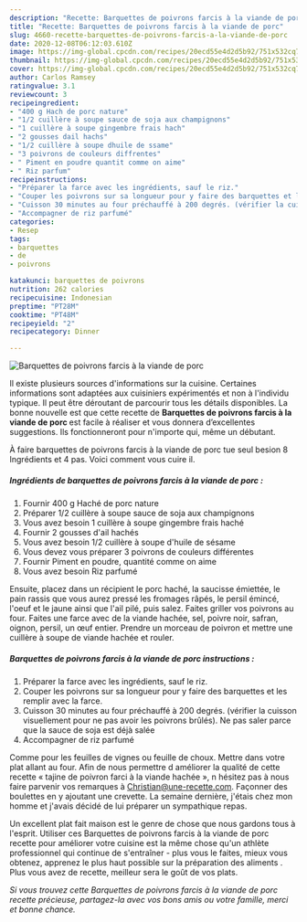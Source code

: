 ```yaml
---
description: "Recette: Barquettes de poivrons farcis à la viande de porc"
title: "Recette: Barquettes de poivrons farcis à la viande de porc"
slug: 4660-recette-barquettes-de-poivrons-farcis-a-la-viande-de-porc
date: 2020-12-08T06:12:03.610Z
image: https://img-global.cpcdn.com/recipes/20ecd55e4d2d5b92/751x532cq70/barquettes-de-poivrons-farcis-a-la-viande-de-porc-photo-principale-de-la-recette.jpg
thumbnail: https://img-global.cpcdn.com/recipes/20ecd55e4d2d5b92/751x532cq70/barquettes-de-poivrons-farcis-a-la-viande-de-porc-photo-principale-de-la-recette.jpg
cover: https://img-global.cpcdn.com/recipes/20ecd55e4d2d5b92/751x532cq70/barquettes-de-poivrons-farcis-a-la-viande-de-porc-photo-principale-de-la-recette.jpg
author: Carlos Ramsey
ratingvalue: 3.1
reviewcount: 3
recipeingredient:
- "400 g Hach de porc nature"
- "1/2 cuillère à soupe sauce de soja aux champignons"
- "1 cuillère à soupe gingembre frais hach"
- "2 gousses dail hachs"
- "1/2 cuillère à soupe dhuile de ssame"
- "3 poivrons de couleurs diffrentes"
- " Piment en poudre quantit comme on aime"
- " Riz parfum"
recipeinstructions:
- "Préparer la farce avec les ingrédients, sauf le riz."
- "Couper les poivrons sur sa longueur pour y faire des barquettes et les remplir avec la farce."
- "Cuisson 30 minutes au four préchauffé à 200 degrés. (vérifier la cuisson visuellement pour ne pas avoir les poivrons brûlés). Ne pas saler parce que la sauce de soja est déjà salée"
- "Accompagner de riz parfumé"
categories:
- Resep
tags:
- barquettes
- de
- poivrons

katakunci: barquettes de poivrons 
nutrition: 262 calories
recipecuisine: Indonesian
preptime: "PT28M"
cooktime: "PT48M"
recipeyield: "2"
recipecategory: Dinner

---
```



![Barquettes de poivrons farcis à la viande de porc](https://img-global.cpcdn.com/recipes/20ecd55e4d2d5b92/751x532cq70/barquettes-de-poivrons-farcis-a-la-viande-de-porc-photo-principale-de-la-recette.jpg)

Il existe plusieurs sources d'informations sur la cuisine. Certaines informations sont adaptées aux cuisiniers expérimentés et non à l'individu typique. Il peut être déroutant de parcourir tous les détails disponibles. La bonne nouvelle est que cette recette de <strong> Barquettes de poivrons farcis à la viande de porc </strong> est facile à réaliser et vous donnera d’excellentes suggestions. Ils fonctionneront pour n'importe qui, même un débutant.

<!--inarticleads1-->

À faire barquettes de poivrons farcis à la viande de porc tue seul besion 8 Ingrédients et 4 pas. Voici comment vous cuire il.

##### Ingrédients de barquettes de poivrons farcis à la viande de porc :

1. Fournir 400 g Haché de porc nature
1. Préparer 1/2 cuillère à soupe sauce de soja aux champignons
1. Vous avez besoin 1 cuillère à soupe gingembre frais haché
1. Fournir 2 gousses d&#39;ail hachés
1. Vous avez besoin 1/2 cuillère à soupe d&#39;huile de sésame
1. Vous devez vous préparer 3 poivrons de couleurs différentes
1. Fournir  Piment en poudre, quantité comme on aime
1. Vous avez besoin  Riz parfumé


Ensuite, placez dans un récipient le porc haché, la saucisse émiettée, le pain rassis que vous aurez pressé les fromages râpés, le persil émincé, l&#39;oeuf et le jaune ainsi que l&#39;ail pilé, puis salez. Faites griller vos poivrons au four. Faites une farce avec de la viande hachée, sel, poivre noir, safran, oignon, persil, un œuf entier. Prendre un morceau de poivron et mettre une cuillère à soupe de viande hachée et rouler. 

<!--inarticleads2-->

##### Barquettes de poivrons farcis à la viande de porc instructions :

1. Préparer la farce avec les ingrédients, sauf le riz.
1. Couper les poivrons sur sa longueur pour y faire des barquettes et les remplir avec la farce.
1. Cuisson 30 minutes au four préchauffé à 200 degrés. (vérifier la cuisson visuellement pour ne pas avoir les poivrons brûlés). Ne pas saler parce que la sauce de soja est déjà salée
1. Accompagner de riz parfumé


Comme pour les feuilles de vignes ou feuille de choux. Mettre dans votre plat allant au four. Afin de nous permettre d améliorer la qualité de cette recette « tajine de poivron farci à la viande hachée », n hésitez pas à nous faire parvenir vos remarques à Christian@une-recette.com. Façonner des boulettes en y ajoutant une crevette. La semaine dernière, j&#39;étais chez mon homme et j&#39;avais décidé de lui préparer un sympathique repas. 

<!--inarticleads1-->

<p>
Un excellent plat fait maison est le genre de chose que nous gardons tous à l'esprit. Utiliser ces Barquettes de poivrons farcis à la viande de porc recette pour améliorer votre cuisine est la même chose qu'un athlète professionnel qui continue de s'entraîner - plus vous le faites, mieux vous obtenez, apprenez le plus haut possible sur la préparation des aliments . Plus vous avez de recette, meilleur sera le goût de vos plats.
</p>

<p>
<i>Si vous trouvez cette Barquettes de poivrons farcis à la viande de porc recette précieuse, partagez-la avec vos bons amis ou votre famille, merci et bonne chance.</i>
</p>
